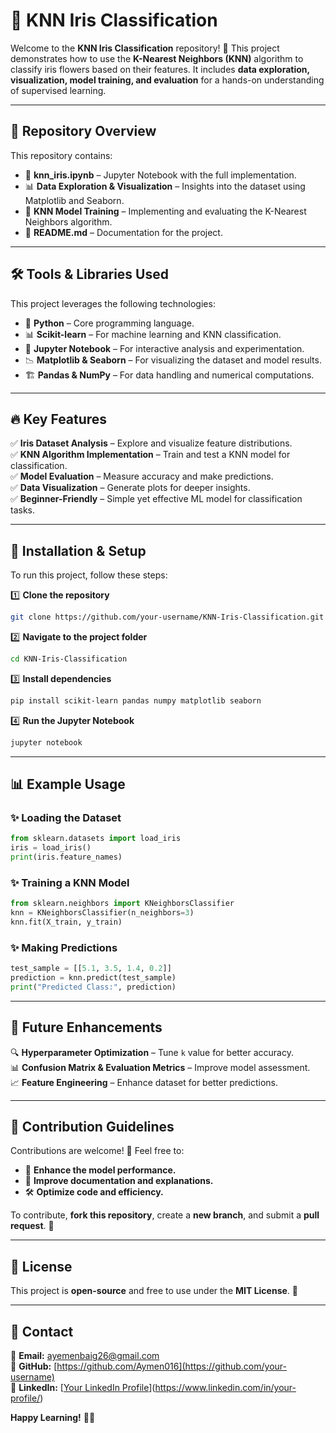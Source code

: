 # 📌 KNN Iris Classification

Welcome to the **KNN Iris Classification** repository! 🚀 This project demonstrates how to use the **K-Nearest Neighbors (KNN)** algorithm to classify iris flowers based on their features. It includes **data exploration, visualization, model training, and evaluation** for a hands-on understanding of supervised learning.

---

## 📂 Repository Overview

This repository contains:

- 📁 **knn_iris.ipynb** – Jupyter Notebook with the full implementation.
- 📊 **Data Exploration & Visualization** – Insights into the dataset using Matplotlib and Seaborn.
- 🤖 **KNN Model Training** – Implementing and evaluating the K-Nearest Neighbors algorithm.
- 📝 **README.md** – Documentation for the project.

---

## 🛠️ Tools & Libraries Used

This project leverages the following technologies:

- 🐍 **Python** – Core programming language.
- 📊 **Scikit-learn** – For machine learning and KNN classification.
- 📒 **Jupyter Notebook** – For interactive analysis and experimentation.
- 📉 **Matplotlib & Seaborn** – For visualizing the dataset and model results.
- 🏗️ **Pandas & NumPy** – For data handling and numerical computations.

---

## 🔥 Key Features

✅ **Iris Dataset Analysis** – Explore and visualize feature distributions.  
✅ **KNN Algorithm Implementation** – Train and test a KNN model for classification.  
✅ **Model Evaluation** – Measure accuracy and make predictions.  
✅ **Data Visualization** – Generate plots for deeper insights.  
✅ **Beginner-Friendly** – Simple yet effective ML model for classification tasks.  

---

## 🚀 Installation & Setup

To run this project, follow these steps:

1️⃣ **Clone the repository**
```sh
git clone https://github.com/your-username/KNN-Iris-Classification.git
```

2️⃣ **Navigate to the project folder**
```sh
cd KNN-Iris-Classification
```

3️⃣ **Install dependencies**
```sh
pip install scikit-learn pandas numpy matplotlib seaborn
```

4️⃣ **Run the Jupyter Notebook**
```sh
jupyter notebook
```

---

## 📊 Example Usage

### ✨ Loading the Dataset
```python
from sklearn.datasets import load_iris
iris = load_iris()
print(iris.feature_names)
```

### ✨ Training a KNN Model
```python
from sklearn.neighbors import KNeighborsClassifier
knn = KNeighborsClassifier(n_neighbors=3)
knn.fit(X_train, y_train)
```

### ✨ Making Predictions
```python
test_sample = [[5.1, 3.5, 1.4, 0.2]]
prediction = knn.predict(test_sample)
print("Predicted Class:", prediction)
```

---

## 📌 Future Enhancements

🔍 **Hyperparameter Optimization** – Tune `k` value for better accuracy.  
📊 **Confusion Matrix & Evaluation Metrics** – Improve model assessment.  
📈 **Feature Engineering** – Enhance dataset for better predictions.  

---

## 🤝 Contribution Guidelines

Contributions are welcome! 🎉 Feel free to:

- 🚀 **Enhance the model performance.**  
- 📝 **Improve documentation and explanations.**  
- 🛠 **Optimize code and efficiency.**  

To contribute, **fork this repository**, create a **new branch**, and submit a **pull request**. 🤗  

---

## 📜 License

This project is **open-source** and free to use under the **MIT License**. 🚀

---

## 📩 Contact
📧 **Email:** [ayemenbaig26@gmail.com](ayemenbaig26@gmail.com)  
🐙 **GitHub:** [https://github.com/Aymen016](https://github.com/your-username)  
💼 **LinkedIn:** [[Your LinkedIn Profile](https://www.linkedin.com/in/aymen-baig)](https://www.linkedin.com/in/your-profile/)  

**Happy Learning!** 🚀🎯

